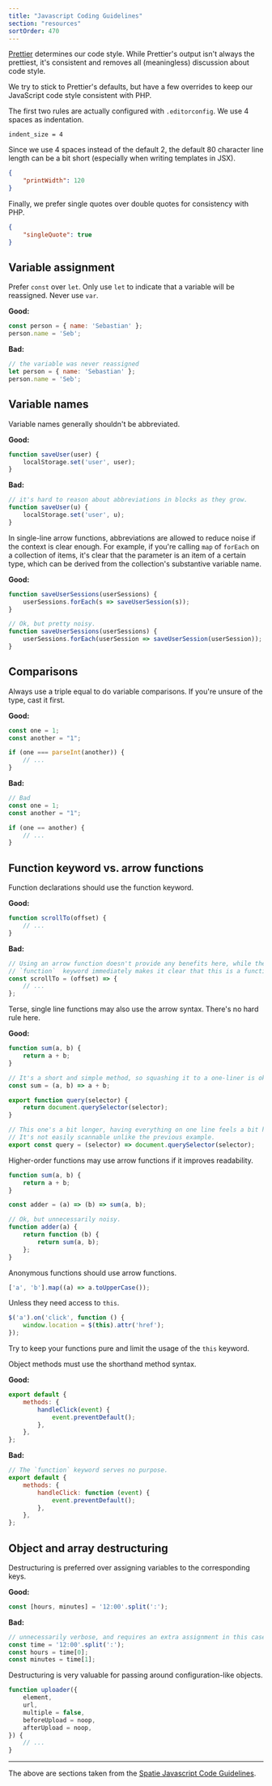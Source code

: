 ```yaml
---
title: "Javascript Coding Guidelines"
section: "resources"
sortOrder: 470
---
```


[Prettier](https://prettier.io/) determines our code style. While Prettier's output isn't always the prettiest, it's consistent and removes all (meaningless) discussion about code style.

We try to stick to Prettier's defaults, but have a few overrides to keep our JavaScript code style consistent with PHP.

The first two rules are actually configured with `.editorconfig`. We use 4 spaces as indentation.

```
indent_size = 4
```

Since we use 4 spaces instead of the default 2, the default 80
character line length can be a bit short (especially when writing
templates in JSX).

```json
{
    "printWidth": 120
}
```

Finally, we prefer single quotes over double quotes for consistency with PHP.

```json
{
    "singleQuote": true
}
```

## Variable assignment

Prefer `const` over `let`. Only use `let` to indicate that a variable will be reassigned. Never use `var`.

**Good:**

```jsx
const person = { name: 'Sebastian' };
person.name = 'Seb';
```

**Bad:**

```jsx
// the variable was never reassigned
let person = { name: 'Sebastian' };
person.name = 'Seb';
```

## Variable names

Variable names generally shouldn't be abbreviated.

**Good:**

```jsx
function saveUser(user) {
    localStorage.set('user', user);
}
```

**Bad:**

```jsx
// it's hard to reason about abbreviations in blocks as they grow.
function saveUser(u) {
    localStorage.set('user', u);
}
```

In single-line arrow functions, abbreviations are allowed to reduce noise if the context is clear enough. For example, if you're calling `map` of `forEach` on a collection of items, it's clear that the parameter is an item of a certain type, which can be derived from the collection's substantive variable name.

**Good:**

```jsx
function saveUserSessions(userSessions) {
    userSessions.forEach(s => saveUserSession(s));
}

// Ok, but pretty noisy.
function saveUserSessions(userSessions) {
    userSessions.forEach(userSession => saveUserSession(userSession));
}
```

## Comparisons

Always use a triple equal to do variable comparisons. If you're unsure of the type, cast it first.

**Good:**

```jsx
const one = 1;
const another = "1";

if (one === parseInt(another)) {
    // ...
}
```

**Bad:**

```jsx
// Bad
const one = 1;
const another = "1";

if (one == another) {
    // ...
}
```

## Function keyword vs. arrow functions

Function declarations should use the function keyword.

**Good:**

```jsx
function scrollTo(offset) {
    // ...
}
```

**Bad:**

```jsx
// Using an arrow function doesn't provide any benefits here, while the
// `function`  keyword immediately makes it clear that this is a function.
const scrollTo = (offset) => {
    // ...
};
```

Terse, single line functions may also use the arrow syntax. There's no hard rule here.

**Good:**

```jsx
function sum(a, b) {
    return a + b;
}

// It's a short and simple method, so squashing it to a one-liner is ok.
const sum = (a, b) => a + b;
```

```jsx
export function query(selector) {
    return document.querySelector(selector);
}

// This one's a bit longer, having everything on one line feels a bit heavy.
// It's not easily scannable unlike the previous example.
export const query = (selector) => document.querySelector(selector);
```

Higher-order functions may use arrow functions if it improves readability.

```jsx
function sum(a, b) {
    return a + b;
}

const adder = (a) => (b) => sum(a, b);

// Ok, but unnecessarily noisy.
function adder(a) {
    return function (b) {
        return sum(a, b);
    };
}
```

Anonymous functions should use arrow functions.

```jsx
['a', 'b'].map((a) => a.toUpperCase());
```

Unless they need access to `this`.

```jsx
$('a').on('click', function () {
    window.location = $(this).attr('href');
});
```

Try to keep your functions pure and limit the usage of the `this` keyword.

Object methods must use the shorthand method syntax.

**Good:**

```jsx
export default {
    methods: {
        handleClick(event) {
            event.preventDefault();
        },
    },
};
```

**Bad:**

```jsx
// The `function` keyword serves no purpose.
export default {
    methods: {
        handleClick: function (event) {
            event.preventDefault();
        },
    },
};
```

## Object and array destructuring

Destructuring is preferred over assigning variables to the corresponding keys.

**Good:**

```jsx
const [hours, minutes] = '12:00'.split(':');
```

**Bad:**

```jsx
// unnecessarily verbose, and requires an extra assignment in this case.
const time = '12:00'.split(':');
const hours = time[0];
const minutes = time[1];
```

Destructuring is very valuable for passing around configuration-like objects.

```jsx
function uploader({
    element,
    url,
    multiple = false,
    beforeUpload = noop,
    afterUpload = noop,
}) {
    // ...
}
```

___
The above are sections taken from the [Spatie Javascript Code Guidelines](https://spatie.be/guidelines/javascript).